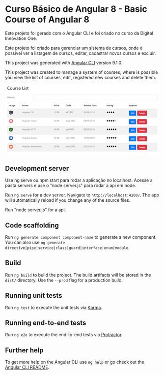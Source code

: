 # Curso Básico de Angular 8 - Basic Course of Angular 8

Este projeto foi gerado com o Angular CLI e foi criado no curso da Digital Innovation One.

Este projeto foi criado para gerenciar um sistema de cursos, onde é possível ver a listagem de cursos, editar, cadastrar novos cursos e excluir.

This project was generated with [Angular CLI](https://github.com/angular/angular-cli) version 9.1.0.

This project was created to manage a system of courses, where is possible you view the list of courses, edit, registered new courses and delete them.

![](https://github.com/dev-mariana/course-manager/blob/31-03-2020/src/assets/images/courseManager.jpg)

## Development server

Use ng serve ou npm start para rodar a aplicação no localhost.
Acesse a pasta servers e use o "node server.js" para rodar a api em node.

Run `ng serve` for a dev server. Navigate to `http://localhost:4200/`. The app will automatically reload if you change any of the source files.

Run "node server.js" for a api.

## Code scaffolding

Run `ng generate component component-name` to generate a new component. You can also use `ng generate directive|pipe|service|class|guard|interface|enum|module`.

## Build

Run `ng build` to build the project. The build artifacts will be stored in the `dist/` directory. Use the `--prod` flag for a production build.

## Running unit tests

Run `ng test` to execute the unit tests via [Karma](https://karma-runner.github.io).

## Running end-to-end tests

Run `ng e2e` to execute the end-to-end tests via [Protractor](http://www.protractortest.org/).

## Further help

To get more help on the Angular CLI use `ng help` or go check out the [Angular CLI README](https://github.com/angular/angular-cli/blob/master/README.md).
